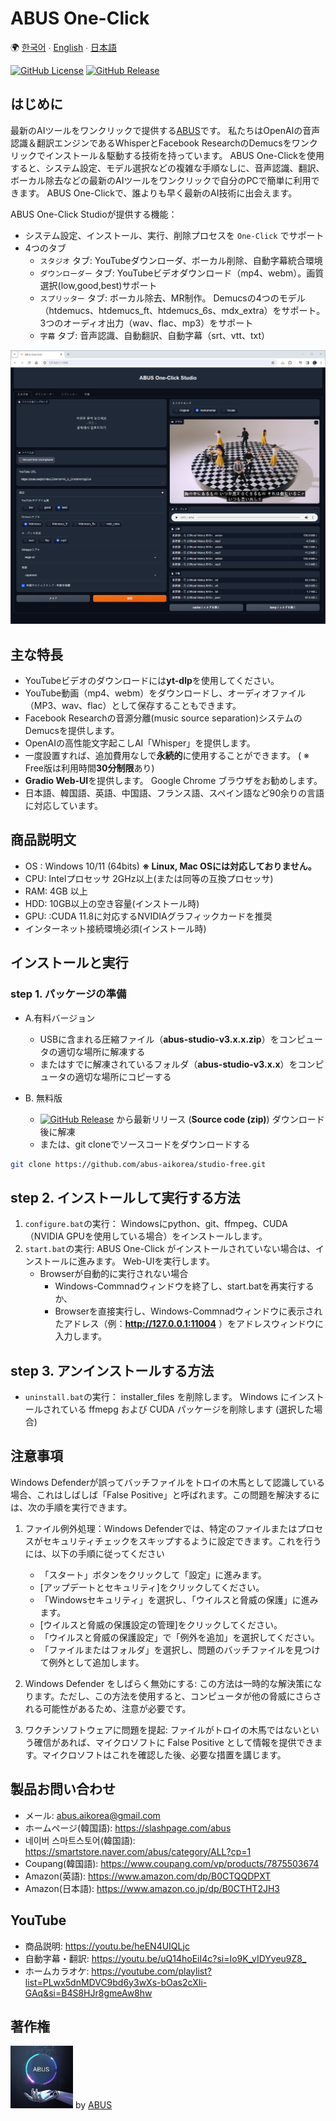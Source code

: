 # ABUS One-Click

🌍 [한국어](README.kor.md) ∙ [English](README.eng.md) ∙ [日本語](README.jpn.md)

[![GitHub License](https://img.shields.io/github/license/abus-aikorea/studio-free)](LICENSE)
[![GitHub Release](https://img.shields.io/github/v/release/abus-aikorea/studio-free)](https://github.com/abus-aikorea/studio-free/releases)


## はじめに
最新のAIツールをワンクリックで提供する[ABUS](https://slashpage.com/abus)です。
私たちはOpenAIの音声認識＆翻訳エンジンであるWhisperとFacebook ResearchのDemucsをワンクリックでインストール＆駆動する技術を持っています。
ABUS One-Clickを使用すると、システム設定、モデル選択などの複雑な手順なしに、音声認識、翻訳、ボーカル除去などの最新のAIツールをワンクリックで自分のPCで簡単に利用できます。 ABUS One-Clickで、誰よりも早く最新のAI技術に出会えます。

ABUS One-Click Studioが提供する機能：
* システム設定、インストール、実行、削除プロセスを `One-Click` でサポート
* 4つのタブ
  * `スタジオ` タブ: YouTubeダウンローダ、ボーカル削除、自動字幕統合環境
  * `ダウンローダー` タブ: YouTubeビデオダウンロード（mp4、webm）。画質選択(low,good,best)サポート
  * `スプリッター` タブ: ボーカル除去、MR制作。 Demucsの4つのモデル（htdemucs、htdemucs_ft、htdemucs_6s、mdx_extra）をサポート。 3つのオーディオ出力（wav、flac、mp3）をサポート
  * `字幕` タブ: 音声認識、自動翻訳、自動字幕（srt、vtt、txt）


![ABUS One-Click: Studio 실행 화면](docs/images/main_page.jpn.png)


## 主な特長
* YouTubeビデオのダウンロードには**yt-dlp**を使用してください。
* YouTube動画（mp4、webm）をダウンロードし、オーディオファイル（MP3、wav、flac）として保存することもできます。
* Facebook Researchの音源分離(music source separation)システムのDemucsを提供します。
* OpenAIの高性能文字起こしAI「Whisper」を提供します。
* 一度設置すれば、追加費用なしで**永続的**に使用することができます。 ( ※ Free版は利用時間**30分制限**あり)
* **Gradio Web-UI**を提供します。 Google Chrome ブラウザをお勧めします。
* 日本語、韓国語、英語、中国語、フランス語、スペイン語など90余りの言語に対応しています。


## 商品説明文
* OS : Windows 10/11 (64bits) **※ Linux, Mac OSには対応しておりません。**
* CPU: Intelプロセッサ 2GHz以上(または同等の互換プロセッサ)
* RAM: 4GB 以上
* HDD: 10GB以上の空き容量(インストール時)
* GPU: :CUDA 11.8に対応するNVIDIAグラフィックカードを推奨
* インターネット接続環境必須(インストール時)


## インストールと実行

### step 1. パッケージの準備
* A.有料バージョン
    + USBに含まれる圧縮ファイル（**abus-studio-v3.x.x.zip**）をコンピュータの適切な場所に解凍する
    + またはすでに解凍されているフォルダ（**abus-studio-v3.x.x**）をコンピュータの適切な場所にコピーする

* B. 無料版
  + [![GitHub Release](https://img.shields.io/github/v/release/abus-aikorea/studio-free)](https://github.com/abus-aikorea/studio-free/releases) から最新リリース (**Source code (zip)**) ダウンロード後に解凍
  + または、git cloneでソースコードをダウンロードする

```bash
git clone https://github.com/abus-aikorea/studio-free.git
```

## step 2. インストールして実行する方法
1. `configure.bat`の実行： Windowsにpython、git、ffmpeg、CUDA（NVIDIA GPUを使用している場合）をインストールします。
2. `start.bat`の実行: ABUS One-Click がインストールされていない場合は、インストールに進みます。 Web-UIを実行します。
   * Browserが自動的に実行されない場合
     * Windows-Commnadウィンドウを終了し、start.batを再実行するか、
     * Browserを直接実行し、Windows-Commnadウィンドウに表示されたアドレス（例：**http://127.0.0.1:11004** ）をアドレスウィンドウに入力します。


## step 3. アンインストールする方法
* `uninstall.bat`の実行： installer_files を削除します。 Windows にインストールされている ffmepg および CUDA パッケージを削除します (選択した場合)

## 注意事項
Windows Defenderが誤ってバッチファイルをトロイの木馬として認識している場合、これはしばしば「False Positive」と呼ばれます。この問題を解決するには、次の手順を実行できます。

1. ファイル例外処理：Windows Defenderでは、特定のファイルまたはプロセスがセキュリティチェックをスキップするように設定できます。これを行うには、以下の手順に従ってください

   * 「スタート」ボタンをクリックして「設定」に進みます。
   * [アップデートとセキュリティ]をクリックしてください。
   * 「Windowsセキュリティ」を選択し、「ウイルスと脅威の保護」に進みます。
   * [ウイルスと脅威の保護設定の管理]をクリックしてください。
   * 「ウイルスと脅威の保護設定」で「例外を追加」を選択してください。
   * 「ファイルまたはフォルダ」を選択し、問題のバッチファイルを見つけて例外として追加します。
2.  Windows Defender をしばらく無効にする: この方法は一時的な解決策になります。ただし、この方法を使用すると、コンピュータが他の脅威にさらされる可能性があるため、注意が必要です。

3. ワクチンソフトウェアに問題を提起: ファイルがトロイの木馬ではないという確信があれば、マイクロソフトに False Positive として情報を提供できます。マイクロソフトはこれを確認した後、必要な措置を講じます。


## 製品お問い合わせ
* メール: <abus.aikorea@gmail.com>
* ホームページ(韓国語): <https://slashpage.com/abus>
* 네이버 스마트스토어(韓国語): <https://smartstore.naver.com/abus/category/ALL?cp=1>
* Coupang(韓国語): <https://www.coupang.com/vp/products/7875503674>
* Amazon(英語): <https://www.amazon.com/dp/B0CTQQDPXT>
* Amazon(日本語): <https://www.amazon.co.jp/dp/B0CTHT2JH3>


## YouTube
* 商品説明: <https://youtu.be/heEN4UIQLjc>
* 自動字幕・翻訳: <https://youtu.be/uQ14hoEiI4c?si=Io9K_vIDYyeu9Z8_>
* ホームカラオケ: <https://youtube.com/playlist?list=PLwx5dnMDVC9bd6y3wXs-bOas2cXIi-GAq&si=B4S8HJr8gmeAw8hw>
  


## 著作権
<img src="docs/images/ABUS-logo.jpg" width="100" height="100"> by [ABUS](https://slashpage.com/abus)